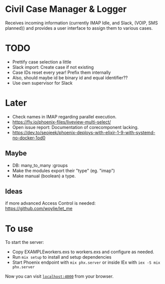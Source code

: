 # Civil Case Manager & Logger
Receives incoming information (currently IMAP Idle, and Slack, (VOIP, SMS planned)) and provides a 
user interface to assign them to various cases. 

# TODO

* Prettify case selection a little
* Slack import: Create case if not existing
* Case IDs reset every year! Prefix them internally
* Also, should maybe id be binary id and equal identifier??
* Use own supervisor for Slack

# Later

* Check names in IMAP regarding parallel execution. 
* https://fly.io/phoenix-files/liveview-multi-select/
* Open issue report: Documentation of corecomponent lacking.
* https://dev.to/seojeek/phoenix-deploys-with-elixir-1-9-with-systemd-no-docker-1od0

## Maybe
* DB: many_to_many :groups
* Make the modules export their "type" (eg. "imap")
* Make manual (boolean) a type.

## Ideas
if more advanced Access Control is needed:
https://github.com/woylie/let_me


# To use

To start the server:

  * Copy EXAMPLEworkers.exs to workers.exs and configure as needed.
  * Run `mix setup` to install and setup dependencies
  * Start Phoenix endpoint with `mix phx.server` or inside IEx with `iex -S mix phx.server`

Now you can visit [`localhost:4000`](http://localhost:4000) from your browser.

